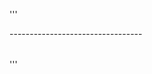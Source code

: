 '''<?xml version="1.0" encoding="UTF-8" ?>
<!DOCTYPE generatorConfiguration PUBLIC "-//mybatis.org//DTD MyBatis Generator Configuration 1.0//EN" 
                                        "http://192.168.100.142/PUBLIC/DTD/mybatis-generator-config_1_0.dtd" >
<!--配置生成器-->
<generatorConfiguration>
    <!----------------------------------------------------------------------------------------------------------------->
    <!--配置数据库驱动，location属性指明加载jar/zip包的全路径-->
	<classPathEntry location="D:\tools\libs\com\microsoft\sqlserver\sqljdbc4\4.4\sqljdbc4-4.4.jar" />
	<!----------------------------------------------------------------------------------------------------------------->
	<!-- 
        context:生成一组对象的环境 
        id:必选，上下文id，用于在生成错误时提示
        defaultModelType:指定生成对象的样式
            1，conditional：类似hierarchical；
            2，flat：所有内容（主键，blob）等全部生成在一个对象中；
            3，hierarchical：主键生成一个XXKey对象(key class)，Blob等单独生成一个对象，其他简单属性在一个对象中(record class)
        targetRuntime:
            1，MyBatis3：默认的值，生成基于MyBatis3.x以上版本的内容，包括XXXBySample；
            2，MyBatis3Simple：类似MyBatis3，只是不生成XXXBySample；
        introspectedColumnImpl：类全限定名，用于扩展MBG
    -->
	<context id="beitaijinfu" targetRuntime="MyBatis3">
	<!----------------------------------------------------------------------------------------------------------------->
        <!-- 自动识别数据库关键字，默认false，如果设置为true，根据SqlReservedWords中定义的关键字列表；
            一般保留默认值，遇到数据库关键字（Java关键字），使用columnOverride覆盖
         -->
        <property name="autoDelimitKeywords" value="false"/>
        <!-- 生成的Java文件的编码 -->
		<property name="javaFileEncoding" value="UTF-8"/>
		<!-- 格式化java代码 -->
		<property name="javaFormatter" value="org.mybatis.generator.api.dom.DefaultJavaFormatter"/>
        <!-- 格式化XML代码 -->
        <property name="xmlFormatter" value="org.mybatis.generator.api.dom.DefaultXmlFormatter"/>
        <!-- beginningDelimiter和endingDelimiter：指明数据库的用于标记数据库对象名的符号，比如ORACLE就是双引号，MYSQL默认是`反引号； -->
        <property name="beginningDelimiter" value="`"/>
        <property name="endingDelimiter" value="`"/>
	<!----------------------------------------------------------------------------------------------------------------->
		<!--插件：生成java中equals和hashcode方法-->
		<plugin type="org.mybatis.generator.plugins.EqualsHashCodePlugin" />
		<!--插件：在XXXExample类中生成大小写敏感的like方法-->
		<plugin type="org.mybatis.generator.plugins.CaseInsensitiveLikePlugin"/>
		<!--插件：为生成的Java model添加序列化接口，并生成serialVersionUID字段-->
		<plugin type="org.mybatis.generator.plugins.SerializablePlugin"/>
		<!--插件：为生成的Java model创建一个toString方法-->
        <plugin type="org.mybatis.generator.plugins.ToStringPlugin"/>
	<!----------------------------------------------------------------------------------------------------------------->
		<commentGenerator>
			<property name="suppressDate" value="true" />
			<property name="addRemarkComments" value="true" />
		</commentGenerator>
	<!----------------------------------------------------------------------------------------------------------------->
	    <!-- 必须要有的，使用这个配置链接数据库-->
		<jdbcConnection driverClass="com.microsoft.sqlserver.jdbc.SQLServerDriver"
						connectionURL="jdbc:sqlserver://192.168.100.20:20433;DatabaseName=AK_Data_kf24;sendStringParametersAsUnicode=false"
						userId="AKDev"
						password="btjf123!">
			<!-- 这里面可以设置property属性，每一个property属性都设置到配置的Driver上 -->
		</jdbcConnection>
	<!----------------------------------------------------------------------------------------------------------------->
	    <!-- java类型处理器 
                用于处理DB中的类型到Java中的类型，默认使用JavaTypeResolverDefaultImpl；
                注意一点，默认会先尝试使用Integer，Long，Short等来对应DECIMAL和 NUMERIC数据类型； 
        -->
		<javaTypeResolver>
		    <!-- 
                true：使用BigDecimal对应DECIMAL和 NUMERIC数据类型
                false：默认,
                    scale>0;length>18：使用BigDecimal;
                    scale=0;length[10,18]：使用Long；
                    scale=0;length[5,9]：使用Integer；
                    scale=0;length<5：使用Short；
             -->
			<property name="forceBigDecimals" value="false"/>
		</javaTypeResolver>
	<!----------------------------------------------------------------------------------------------------------------->
	    <!-- java模型创建器，是必须要的元素
            负责：1，key类（见context的defaultModelType）；2，java类；3，查询类
            targetPackage：生成的类要放的包，真实的包受enableSubPackages属性控制；
            targetProject：目标项目，指定一个存在的目录下，生成的内容会放到指定目录中，如果目录不存在，MBG不会自动建目录
         -->
		<javaModelGenerator targetPackage="com.btjf.business.account.loginlog.model" targetProject="src/main/java">
		    <!--  for MyBatis3/MyBatis3Simple自动为每一个生成的类创建一个构造方法，构造方法包含了所有的field；而不是使用setter；-->
            <property name="constructorBased" value="false"/>
            <!-- 在targetPackage的基础上，根据数据库的schema再生成一层package，最终生成的类放在这个package下，默认为false -->
            <property name="enableSubPackages" value="true"/>
            <!-- for MyBatis3 / MyBatis3Simple
                是否创建一个不可变的类，如果为true，那么MBG会创建一个没有setter方法的类，取而代之的是类似constructorBased的类
             -->
            <property name="immutable" value="false"/>
            <!-- 设置一个根对象，
                如果设置了这个根对象，那么生成的keyClass或者recordClass会继承这个类；在Table的rootClass属性中可以覆盖该选项
                注意：如果在key class或者record class中有root class相同的属性，MBG就不会重新生成这些属性了，包括：
                    1，属性名相同，类型相同，有相同的getter/setter方法；
             -->
            <property name="rootClass" value="com.btjf.mybatis.model.BaseModel"/>
            <!-- 设置是否在getter方法中，对String类型字段调用trim()方法 -->
			<property name="trimStrings" value="true" />
		</javaModelGenerator>
	<!----------------------------------------------------------------------------------------------------------------->
	    <!-- 生成SQL map的XML文件生成器，
            注意，在Mybatis3之后，我们可以使用mapper.xml文件+Mapper接口（或者不用mapper接口），
                或者只使用Mapper接口+Annotation，所以，如果javaClientGenerator配置中配置了需要生成XML的话，这个元素就必须配置
            targetPackage/targetProject:同javaModelGenerator
         -->
		<sqlMapGenerator targetPackage="com.btjf.business.account.loginlog.mapper" targetProject="src/main/java">
			<property name="enableSubPackages" value="true" />
		</sqlMapGenerator>
	<!----------------------------------------------------------------------------------------------------------------->
	    <!-- 对于mybatis来说，即生成Mapper接口，注意，如果没有配置该元素，那么默认不会生成Mapper接口 
            targetPackage/targetProject:同javaModelGenerator
            type：选择怎么生成mapper接口（在MyBatis3/MyBatis3Simple下）：
                1，ANNOTATEDMAPPER：会生成使用Mapper接口+Annotation的方式创建（SQL生成在annotation中），不会生成对应的XML；
                2，MIXEDMAPPER：使用混合配置，会生成Mapper接口，并适当添加合适的Annotation，但是XML会生成在XML中；
                3，XMLMAPPER：会生成Mapper接口，接口完全依赖XML；
            注意，如果context是MyBatis3Simple：只支持ANNOTATEDMAPPER和XMLMAPPER
        -->
		<javaClientGenerator targetPackage="com.btjf.business.account.loginlog.mapper" targetProject="src/main/java" type="XMLMAPPER">
			<property name="enableSubPackages" value="true" />
			<!-- 可以为所有生成的接口添加一个父接口，但是MBG只负责生成，不负责检查-->
            <property name="rootInterface" value=""/>
		</javaClientGenerator>
	<!----------------------------------------------------------------------------------------------------------------->
        <!-- java BO创建器，是可选元素 -->
        <javaBoGenerator targetPackage="com.btjf.business.account.loginlog.bo" targetProject="src/main/java">
            <property name="enableSubPackages" value="true" />
            <property name="trimStrings" value="true" />
        </javaBoGenerator>
    <!----------------------------------------------------------------------------------------------------------------->
        <!-- java Domain与Service创建器，是可选元素，两者必须同时配置或者不配置 -->
        <javaDomainGenerator targetPackage="com.btjf.business.account.loginlog.domain" targetProject="src/main/java">
            <property name="enableSubPackages" value="true" />
        </javaDomainGenerator>
        <javaServiceGenerator targetPackage="com.btjf.business.account.loginlog.service" targetProject="src/main/java">
            <property name="enableSubPackages" value="true" />
        </javaServiceGenerator>
    <!----------------------------------------------------------------------------------------------------------------->
        <!-- 选择一个table来生成相关文件，可以有一个或多个table，必须要有table元素
            选择的table会生成一下文件：
                1，SQL map文件
                2，生成一个主键类；
                3，除了BLOB和主键的其他字段的类；
                4，包含BLOB的类；
                5，一个用户生成动态查询的条件类（selectByExample, deleteByExample），可选；
                6，Mapper接口，可选；
            tableName（必要）：要生成对象的表名；
            ---------------------------------
            注意：大小写敏感问题。正常情况下，MBG会自动的去识别数据库标识符的大小写敏感度，在一般情况下，MBG会
                根据设置的schema，catalog或tablename去查询数据表，按照下面的流程：
                1，如果schema，catalog或tablename中有空格，那么设置的是什么格式，就精确的使用指定的大小写格式去查询；
                2，否则，如果数据库的标识符使用大写的，那么MBG自动把表名变成大写再查找；
                3，否则，如果数据库的标识符使用小写的，那么MBG自动把表名变成小写再查找；
                4，否则，使用指定的大小写格式查询；
            另外的，如果在创建表的时候，使用的""把数据库对象规定大小写，就算数据库标识符是使用的大写，在这种情况下也会使用给定的大小写来创建表名；
            这个时候，请设置delimitIdentifiers="true"即可保留大小写格式；
            ---------------------------------
            可选：
            1，schema：数据库的schema；
            2，catalog：数据库的catalog；
            3，alias：为数据表设置的别名，如果设置了alias，那么生成的所有的SELECT SQL语句中，列名会变成：alias_actualColumnName
            4，domainObjectName：生成的domain类的名字，如果不设置，直接使用表名作为domain类的名字；可以设置为somepck.domainName，
                那么会自动把domainName类再放到somepck包里面；
            5，enableInsert（默认false）：指定是否生成insert语句；
            6，enableInsertSelective（默认为true）:指定是否生成insertSelective语句；
            7，enableSelectByPrimaryKey（默认true）：指定是否生成按照主键查询对象的语句（就是getById或get）；
            8，enableSelectByExample（默认true）：MyBatis3Simple为false，指定是否生成动态查询语句；
            9，enableUpdateByPrimaryKey（默认false）：指定是否生成按照主键修改对象的语句（即update)；
            10，enableDeleteByPrimaryKey（默认true）：指定是否生成按照主键标志删除对象的语句（即delete）；
            11，enableDeleteByExample（默认true）：MyBatis3Simple为false，指定是否生成动态标志删除语句；
            12，enableCountByExample（默认true）：MyBatis3Simple为false，指定是否生成动态查询总条数语句（用于分页的总条数查询）；
            13，enableUpdateByExample（默认false）：MyBatis3Simple为false，指定是否生成动态修改语句；
            14，enableUpdateByExampleSelective（默认为true）：MyBatis3Simple为false，指定是否生成动态修改语句（只修改对象中不为空的属性）
            15，enableSelectAll（默认为true）,指定是否生成查询所有数据语句；
            16，enableSelectNotDeleteAll（默认为true）,指定是否生成查询所有标志为FIsDelete为false的数据；
            17，enableSelectNotDeleteByPrimaryKey（默认为true）,指定是否生成查询标志为FIsDelete为false的数据；
            18，modelType：参考context元素的defaultModelType，相当于覆盖；
            19，delimitIdentifiers：参考tableName的解释，注意，默认的delimitIdentifiers是双引号，
                如果类似MYSQL这样的数据库，使用的是`（反引号，那么还需要设置context的beginningDelimiter和endingDelimiter属性）
            20，delimitAllColumns：设置是否所有生成的SQL中的列名都使用标识符引起来。默认为false，delimitIdentifiers参考context的属性
            ---------------------------------
            注意，table里面很多参数都是对javaModelGenerator，context等元素的默认属性的一个复写；
         -->
		<table tableName="t_LoginMemberLog" domainObjectName="MemberLoginLog" delimitIdentifiers="true">
	<!----------------------------------------------------------------------------------------------------------------->
	        <!-- 参考 javaModelGenerator 的 constructorBased属性-->
            <property name="constructorBased" value="false"/>
            <!-- 默认为false，如果设置为true，在生成的SQL中，table名字不会加上catalog或schema； -->
            <property name="ignoreQualifiersAtRuntime" value="false"/>
            <!-- 参考 javaModelGenerator 的 immutable 属性 -->
            <property name="immutable" value="false"/>
            <!-- 指定是否只生成model类，如果设置为true，只生成model类，如果还配置了sqlMapGenerator，那么在mapper XML文件中，只生成resultMap元素 -->
            <property name="modelOnly" value="false"/>
            <!-- 参考 javaModelGenerator 的 rootClass 属性 -->
            <property name="rootClass" value=""/>
            <!-- 参考javaClientGenerator 的  rootInterface 属性 -->
            <property name="rootInterface" value=""/>
            <!-- 如果设置了runtimeCatalog，那么在生成的SQL中，使用该指定的catalog，而不是table元素上的catalog -->
            <property name="runtimeCatalog" value=""/>
            <!-- 如果设置了runtimeSchema，那么在生成的SQL中，使用该指定的schema，而不是table元素上的schema -->
            <property name="runtimeSchema" value=""/>
            <!-- 如果设置了runtimeTableName，那么在生成的SQL中，使用该指定的tablename，而不是table元素上的tablename -->
            <property name="runtimeTableName" value=""/>
            <!-- 注意，该属性只针对MyBatis3Simple有用；
                 如果选择的runtime是MyBatis3Simple，那么会生成一个SelectAll方法，如果指定了selectAllOrderByClause，那么会在该SQL中添加指定的这个order条件；
            -->
            <property name="selectAllOrderByClause" value="age desc,username asc"/>
            <!-- 如果设置为true，生成的model类会直接使用column本身的名字，而不会再使用驼峰命名方法，比如BORN_DATE，生成的属性名字就是BORN_DATE,而不会是bornDate -->
            <property name="useActualColumnNames" value="false"/>
            <!-- generatedKey用于生成生成主键的方法，
                如果设置了该元素，MBG会在生成的<insert>元素中生成一条正确的<selectKey>元素，该元素可选
                column:主键的列名；
                sqlStatement：要生成的selectKey语句，有以下可选项：
                    Cloudscape:相当于selectKey的SQL为： VALUES IDENTITY_VAL_LOCAL()
                    DB2       :相当于selectKey的SQL为： VALUES IDENTITY_VAL_LOCAL()
                    DB2_MF    :相当于selectKey的SQL为：SELECT IDENTITY_VAL_LOCAL() FROM SYSIBM.SYSDUMMY1
                    Derby      :相当于selectKey的SQL为：VALUES IDENTITY_VAL_LOCAL()
                    HSQLDB      :相当于selectKey的SQL为：CALL IDENTITY()
                    Informix  :相当于selectKey的SQL为：select dbinfo('sqlca.sqlerrd1') from systables where tabid=1
                    MySql      :相当于selectKey的SQL为：SELECT LAST_INSERT_ID()
                    SqlServer :相当于selectKey的SQL为：SELECT SCOPE_IDENTITY()
                    SYBASE      :相当于selectKey的SQL为：SELECT @@IDENTITY
                    JDBC      :相当于在生成的insert元素上添加useGeneratedKeys="true"和keyProperty属性-->
            <generatedKey column="FID" sqlStatement="SELECT @@IDENTITY" identity="true" />
            <!-- 
                该元素会在根据表中列名计算对象属性名之前先重命名列名，非常适合用于表中的列都有公用的前缀字符串的时候，
                比如列名为：CUST_ID,CUST_NAME,CUST_EMAIL,CUST_ADDRESS等；
                那么就可以设置searchString为"^CUST_"，并使用空白替换，那么生成的Customer对象中的属性名称就不是
                custId,custName等，而是先被替换为ID,NAME,EMAIL,然后变成属性：id，name，email；
                注意，MBG是使用java.util.regex.Matcher.replaceAll来替换searchString和replaceString的，
                如果使用了columnOverride元素，该属性无效；-->
            <columnRenamingRule searchString="^(F|f)" replaceString=""/>
            ---------------------------------
            <!-- 用来修改表中某个列的属性，MBG会使用修改后的列来生成model的属性；column:要重新设置的列名；
                 注意，一个table元素中可以有多个columnOverride元素哈~
            -->
            <columnOverride column="username">
                <!-- 使用property属性来指定列要生成的属性名称 -->
                <property name="property" value="userName"/>
                <!-- javaType用于指定生成的domain的属性类型，使用类型的全限定名-->
                <property name="javaType" value=""/>
                <!-- jdbcType用于指定该列的JDBC类型 -->
                <property name="jdbcType" value=""/>
                <!-- typeHandler 用于指定该列使用到的TypeHandler，如果要指定，配置类型处理器的全限定名
                     注意，mybatis中，不会生成到mybatis-config.xml中的typeHandler
                     只会生成类似：where id = #{id,jdbcType=BIGINT,typeHandler=com.btjf.mybatis.MyTypeHandler}的参数描述-->
                <property name="jdbcType" value=""/>
                <!-- 参考table元素的delimitAllColumns配置，默认为false -->
                <property name="delimitedColumnName" value=""/>
            </columnOverride>
            <!-- ignoreColumn设置一个MGB忽略的列，如果设置了改列，那么在生成的domain中，生成的SQL中，都不会有该列出现 
                 column:指定要忽略的列的名字；
                 delimitedColumnName：参考table元素的delimitAllColumns配置，默认为false
                 注意，一个table元素中可以有多个ignoreColumn元素
            -->
            <ignoreColumn column="deptId" delimitedColumnName=""/>
    <!----------------------------------------------------------------------------------------------------------------->
		</table>
	</context>
</generatorConfiguration>'''

